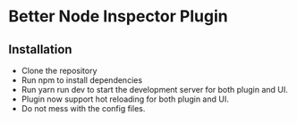 # Better Node Inspector Plugin

## Installation

- Clone the repository
- Run npm to install dependencies
- Run yarn run dev to start the development server for both plugin and UI.
- Plugin now support hot reloading for both plugin and UI.
- Do not mess with the config files.
